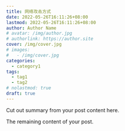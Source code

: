 ```yaml
---
title: 网络攻击方式
date: 2022-05-26T16:11:26+08:00
lastmod: 2022-05-26T16:11:26+08:00
author: Author Name
# avatar: /img/author.jpg
# authorlink: https://author.site
cover: /img/cover.jpg
# images:
#   - /img/cover.jpg
categories:
  - category1
tags:
  - tag1
  - tag2
# nolastmod: true
draft: true
---
```


Cut out summary from your post content here.

<!--more-->

The remaining content of your post.
